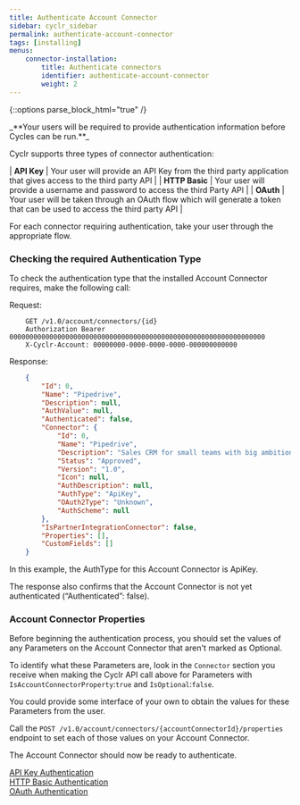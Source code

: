 ```yaml
---
title: Authenticate Account Connector
sidebar: cyclr_sidebar
permalink: authenticate-account-connector
tags: [installing]
menus:
    connector-installation:
        title: Authenticate connectors
        identifier: authenticate-account-connector
        weight: 2
---
```

{::options parse_block_html="true" /}
<section class="card py-5 my-5">
_**Your users will be required to provide authentication information before Cycles can be run.**_

Cyclr supports three types of connector authentication:

| **API Key** | Your user will provide an API Key from the third party application that gives access to the third party API |
| **HTTP Basic** | Your user will provide a username and password to access the third Party API |
| **OAuth** | Your user will be taken through an OAuth flow which will generate a token that can be used to access the third party API |

For each connector requiring authentication, take your user through the appropriate flow.

### Checking the required Authentication Type

To check the authentication type that the installed Account Connector requires, make the following call:

Request:

````http
    GET /v1.0/account/connectors/{id}
    Authorization Bearer 0000000000000000000000000000000000000000000000000000000000000000
    X-Cyclr-Account: 00000000-0000-0000-0000-000000000000
````

Response:

````json
    {
        "Id": 0,
        "Name": "Pipedrive",
        "Description": null,
        "AuthValue": null,
        "Authenticated": false,
        "Connector": {
            "Id": 0,
            "Name": "Pipedrive",
            "Description": "Sales CRM for small teams with big ambitions.",
            "Status": "Approved",
            "Version": "1.0",
            "Icon": null,
            "AuthDescription": null,
            "AuthType": "ApiKey",
            "OAuth2Type": "Unknown",
            "AuthScheme": null
        },
        "IsPartnerIntegrationConnector": false,
        "Properties": [],
        "CustomFields": []
    }
````

In this example, the AuthType for this Account Connector is ApiKey.

The response also confirms that the Account Connector is not yet authenticated (“Authenticated”: false).

### Account Connector Properties
Before beginning the authentication process, you should set the values of any Parameters on the Account Connector that aren't marked as Optional.

To identify what these Parameters are, look in the `Connector` section you receive when making the Cyclr API call above for Parameters with `IsAccountConnectorProperty`:`true` and `IsOptional`:`false`.

You could provide some interface of your own to obtain the values for these Parameters from the user.

Call the `POST /v1.0/account/connectors/{accountConnectorId}/properties` endpoint to set each of those values on your Account Connector.

The Account Connector should now be ready to authenticate.


[API Key Authentication](./api-key-authentication)  
[HTTP Basic Authentication](./basic-authentication)  
[OAuth Authentication](./oauth-authentication)

</section>
